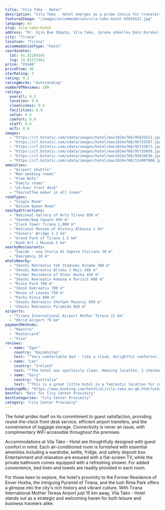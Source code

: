 ```yaml
---
title: "Vila Tako - Hotel"
description: "Vila Tako - Hotel emerges as a prime choice for travelers seeking a blend of comfort and convenience in the heart of Tirana."
featuredImage: "/images/accommodation/vila-tako-hotel-95834521.jpg"
language: en
slug: vila-tako-hotel
address: "Rr. Gjin Bue Shpata, Vila Tako, (prane shkolles Emin Duraku), Tirana, Albania, 1010 Tirana, Albania"
city: "Tirana"
location: "Tirana"
accommodationType: "hotel"
coordinates:
  lat: 41.32109395
  lng: 19.81171981
price: "US$46"
priceFrom: 46
starRating: 3
rating: 9.2
ratingWords: "Outstanding"
numberOfReviews: 299
ratings:
  overall: 9.2
  location: 9.6
  cleanliness: 9.5
  facilities: 8.9
  value: 9.3
  comfort: 9.4
  staff: 9.4
  wifi: 8.6
images:
  - "https://cf.bstatic.com/xdata/images/hotel/max1024x768/95834521.jpg?k=5f1f99757e5d107a0c6c74fb60ee170fe48ed294a0c0343086f4fc53c6c0285d&o=&hp=1"
  - "https://cf.bstatic.com/xdata/images/hotel/max1024x768/95733597.jpg?k=354baa33c8c752f1a166686d7a550d489c727b16ea2acf38790167dfb03fa1e5&o=&hp=1"
  - "https://cf.bstatic.com/xdata/images/hotel/max1024x768/95733673.jpg?k=331e9147edbb57a49a94e73e888e5332b287ba39913f900e24afa76692322387&o=&hp=1"
  - "https://cf.bstatic.com/xdata/images/hotel/max1024x768/95733656.jpg?k=7ba06f35f7818cdd47bf83ed33c846119b7e31912178e89dd7e3d3958960a558&o=&hp=1"
  - "https://cf.bstatic.com/xdata/images/hotel/max1024x768/95834636.jpg?k=2336f1f2e83a0d2420f765927f450d2482aeae4900629d6ef167deb1ba8fd8b2&o=&hp=1"
  - "https://cf.bstatic.com/xdata/images/hotel/max1024x768/114007008.jpg?k=d686a3737cd82c274c76a5b4aed9e409a2524b44cf461655fc674e23f5007533&o=&hp=1"
amenities:
  - "Airport shuttle"
  - "Non-smoking rooms"
  - "Free WiFi"
  - "Family rooms"
  - "24-hour front desk"
  - "Tea/coffee maker in all rooms"
roomTypes:
  - "Single Room"
  - "Deluxe Queen Room"
nearbyAttractions:
  - "National Gallery of Arts Tirana 950 m"
  - "Skanderbeg Square 950 m"
  - "Clock Tower Tirana 1,000 m"
  - "National Museum of History Albania 1 km"
  - "Tanners' Bridge 1.3 km"
  - "Grand Park of Tirana 1.5 km"
  - "Bunk'Art 1 Museum 5 km"
nearbyRestaurants:
  - "Sapido - una Storia di Sapore Italiano 30 m"
  - "Emergency 30 m"
whatsNearby:
  - "Sheshi Rekreativ tek Stadiumi Dinamo 300 m"
  - "Sheshi Rekreativ Blloku 1 Maji 450 m"
  - "Former Residence of Enver Hoxha 450 m"
  - "Sheshi Rekreativ Komuna e Parisit 600 m"
  - "Rinia Park 700 m"
  - "Shesh Rekreativ 700 m"
  - "House of Leaves 750 m"
  - "Parku Rinia 800 m"
  - "Sheshi Rekreativ Shefqet Musaraj 850 m"
  - "Sheshi Rekreativ Piramida 850 m"
airports:
  - "Tirana International Airport Mother Teresa 11 km"
  - "Ohrid Airport 79 km"
paymentMethods:
  - "Maestro"
  - "Mastercard"
  - "Visa"
reviews:
  - name: "Igor"
    country: "Kazakhstan"
    text: "“Very comfortable bed - like a cloud, delightful comforter. Sleep was very deep all the days we were there. I'm going to miss this bed)) The hotel is quiet. The location is very convenient to stay in if you are a tourist.”"
  - name: "Leo"
    country: "Ireland"
    text: "“The hotel was spotlessly clean. Amazing location. I checked in at 11 pm after contacting the host and it was not a problem 👍🏻. Also allowed to leave my travelling bag there after checking out while a had a few hours before the flight departure.”"
  - name: "Gary"
    country: "Australia"
    text: "“This is a great little hotel in a fantastic location for coffee, food and a cool vibe. The staff are so friendly and helpful, the organised my taxi to pick me up from the airport because it was alate check-in. They are always willing to help you....”"
bookingURL: "https://www.booking.com/hotel/al/vila-tako.en-gb.html?aid=8035640"
bestFor: "Best for City Center Proximity"
bestCategories: "City Center Proximity"
category: "City Center Proximity"
---
```


The hotel prides itself on its commitment to guest satisfaction, providing round-the-clock front desk service, efficient airport transfers, and the convenience of luggage storage. Connectivity is never an issue, with complimentary WiFi accessible throughout the premises.

Accommodations at Vila Tako - Hotel are thoughtfully designed with guest comfort in mind. Each air-conditioned room is furnished with essential amenities including a wardrobe, kettle, fridge, and safety deposit box. Entertainment and relaxation are ensured with a flat-screen TV, while the private bathroom comes equipped with a refreshing shower. For added convenience, bed linen and towels are readily provided in each room.

For those keen to explore, the hotel's proximity to the Former Residence of Enver Hoxha, the intriguing Pyramid of Tirana, and the lush Rinia Park offers a glimpse into the city's rich history and vibrant culture. With Tirana International Mother Teresa Airport just 15 km away, Vila Tako - Hotel stands out as a strategic and welcoming haven for both leisure and business travelers alike.